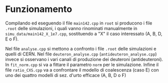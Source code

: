 # Funzionamento
Compilando ed eseguendo il file `main142.cpp` in `root` si producono i file `.root` delle simulazioni, i quali vanno rinominati manualmente in `simu_data/main142_X_1e7.cpp`, sostituendo a "X" il caso interessato (A, B, D, E o F).

Nel file `analyse.cpp` si mettono a confronto i file `.root` delle simulazioni e quelli di CERN. Nel file `deuteron_analyse.cpp` (`antideuteron_analyse.cpp`) invece si osservano i vari canali di produzione dei deuteroni (antideuteroni). In `fit_norm.cpp` si va a fittare il parametro `norm` per le simulazione. Infine il file `ratio_CXS.cpp` va a confrontare il modello di coalescenza (caso E) con uno dei quattro modelli di sez. d'urto efficace (A, B, D o F)